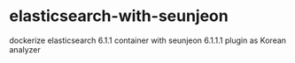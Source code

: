 # elasticsearch-with-seunjeon
dockerize elasticsearch 6.1.1 container with seunjeon 6.1.1.1 plugin as Korean analyzer
